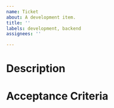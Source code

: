 ```yaml
---
name: Ticket
about: A development item.
title: ''
labels: development, backend
assignees: ''

---
```


# Description


# Acceptance Criteria
